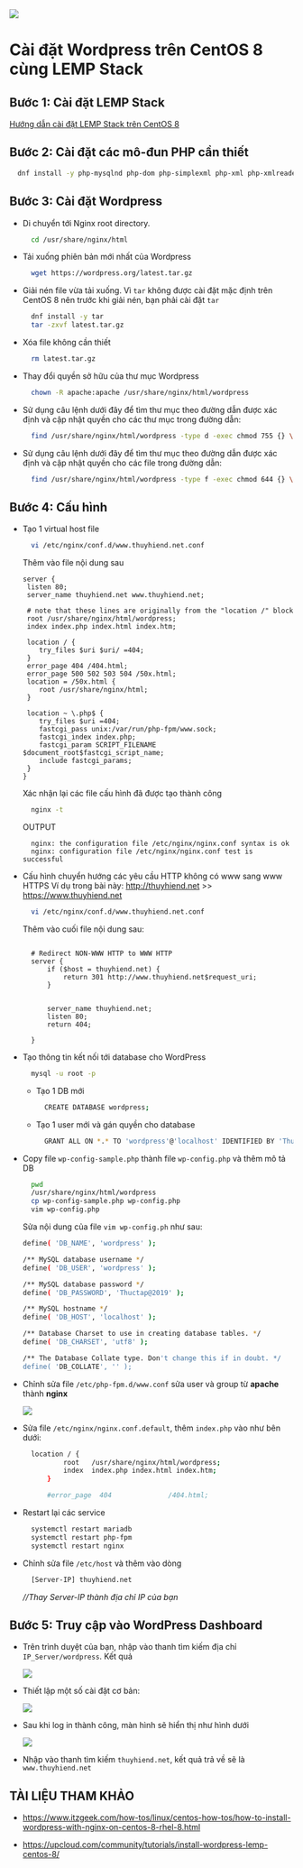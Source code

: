 <img src="../images/wordpress.jpg">  

# Cài đặt Wordpress trên CentOS 8 cùng LEMP Stack  

## Bước 1: Cài đặt LEMP Stack  

[Hướng dẫn cài đặt LEMP Stack trên CentOS 8](lemp.md)

## Bước 2: Cài đặt các mô-đun PHP cần thiết
  
  ```sh
    dnf install -y php-mysqlnd php-dom php-simplexml php-xml php-xmlreader php-curl php-exif php-ftp php-gd php-iconv  php-json php-mbstring php-posix php-sockets php-tokenizer
  ```

## Bước 3: Cài đặt Wordpress
- Di chuyển tới Nginx root directory.

  ```sh
    cd /usr/share/nginx/html
  ```

- Tải xuống phiên bản mới nhất của Wordpress

  ```sh
    wget https://wordpress.org/latest.tar.gz
  ```

- Giải nén file vừa tải xuống. Vì `tar` không được cài đặt mặc định trên CentOS 8 nên trước khi giải nén, bạn phải cài đặt `tar`  

  ```sh
    dnf install -y tar
    tar -zxvf latest.tar.gz
  ```  

- Xóa file không cần thiết

  ```sh
    rm latest.tar.gz
  ```
- Thay đổi quyền sở hữu của thư mục Wordpress

  ```sh
    chown -R apache:apache /usr/share/nginx/html/wordpress
  ```

- Sử dụng câu lệnh dưới đây để tìm thư mục theo đường dẫn được xác định và cập nhật quyền cho các thư mục trong đường dẫn:

  ```sh
    find /usr/share/nginx/html/wordpress -type d -exec chmod 755 {} \;
  ```

- Sử dụng câu lệnh dưới đây để tìm thư mục theo đường dẫn được xác định và cập nhật quyền cho các file trong đường dẫn:

  ```sh
    find /usr/share/nginx/html/wordpress -type f -exec chmod 644 {} \;
  ```


## Bước 4: Cấu hình 
- Tạo 1 virtual host file
  ```sh
    vi /etc/nginx/conf.d/www.thuyhiend.net.conf
  ```
  Thêm vào file nội dung sau

  ```nginx
  server {
   listen 80;
   server_name thuyhiend.net www.thuyhiend.net;

   # note that these lines are originally from the "location /" block
   root /usr/share/nginx/html/wordpress;
   index index.php index.html index.htm;

   location / {
      try_files $uri $uri/ =404;
   }
   error_page 404 /404.html;
   error_page 500 502 503 504 /50x.html;
   location = /50x.html {
      root /usr/share/nginx/html;
   }

   location ~ \.php$ {
      try_files $uri =404;
      fastcgi_pass unix:/var/run/php-fpm/www.sock;
      fastcgi_index index.php;
      fastcgi_param SCRIPT_FILENAME $document_root$fastcgi_script_name;
      include fastcgi_params;
   }
  }
  ```

  Xác nhận lại các file cấu hình đã được tạo thành công

  ```sh
    nginx -t
  ```
  OUTPUT
  ```nginx
    nginx: the configuration file /etc/nginx/nginx.conf syntax is ok
    nginx: configuration file /etc/nginx/nginx.conf test is successful
  ```

- Cấu hình chuyển hướng các yêu cầu HTTP không có www sang www HTTPS
  Ví dụ trong bài này: http://thuyhiend.net >> https://www.thuyhiend.net

  ```sh
    vi /etc/nginx/conf.d/www.thuyhiend.net.conf
  ```

  Thêm vào cuối file nội dung sau:

  ```nginx
  
    # Redirect NON-WWW HTTP to WWW HTTP
    server {
        if ($host = thuyhiend.net) {
            return 301 http://www.thuyhiend.net$request_uri;
        }


        server_name thuyhiend.net;
        listen 80;
        return 404;

    }
  ```  

- Tạo thông tin kết nối tới database cho WordPress

  ```sh
    mysql -u root -p
  ```  

  - Tạo 1 DB mới

    ```sh
      CREATE DATABASE wordpress;
    ```

  - Tạo 1 user mới và gán quyền cho database

    ```sh
      GRANT ALL ON *.* TO 'wordpress'@'localhost' IDENTIFIED BY 'Thuctap@2019';
    ```

- Copy file `wp-config-sample.php` thành file `wp-config.php` và thêm mô tả DB  

  ```sh
    pwd
    /usr/share/nginx/html/wordpress
    cp wp-config-sample.php wp-config.php
    vim wp-config.php
  ```  

  Sửa nội dung của file `vim wp-config.ph` như sau:

    ```sh
    define( 'DB_NAME', 'wordpress' );

    /** MySQL database username */
    define( 'DB_USER', 'wordpress' );

    /** MySQL database password */
    define( 'DB_PASSWORD', 'Thuctap@2019' );

    /** MySQL hostname */
    define( 'DB_HOST', 'localhost' );

    /** Database Charset to use in creating database tables. */
    define( 'DB_CHARSET', 'utf8' );

    /** The Database Collate type. Don't change this if in doubt. */
    define( 'DB_COLLATE', '' );
    ```  

- Chỉnh sửa file `/etc/php-fpm.d/www.conf` sửa user và group từ **apache** thành **nginx**  

  <img src="images/php_config.png">  



- Sửa file `/etc/nginx/nginx.conf.default`, thêm `index.php` vào như bên dưới:

  ```sh
    location / {
            root   /usr/share/nginx/html/wordpress;
            index  index.php index.html index.htm;
        }

        #error_page  404              /404.html;
  ```  

- Restart lại các service

  ```sh
    systemctl restart mariadb
    systemctl restart php-fpm
    systemctl restart nginx  
  ```  

- Chỉnh sửa file `/etc/host` và thêm vào dòng

  ```sh
    [Server-IP] thuyhiend.net
  ```
    *//Thay Server-IP thành địa chỉ IP của bạn*

## Bước 5: Truy cập vào WordPress Dashboard  

- Trên trình duyệt của bạn, nhập vào thanh tìm kiếm địa chỉ `IP_Server/wordpress`. Kết quả

  <img src="images/wordpress_test.png">  

- Thiết lập một số cài đặt cơ bản:

  <img src="images/setup.png">  

- Sau khi log in thành công, màn hình sẽ hiển thị như hình dưới  

  <img src="images/login.png">  

- Nhập vào thanh tìm kiếm `thuyhiend.net`, kết quả trả về sẽ là `www.thuyhiend.net`  



## TÀI LIỆU THAM KHẢO
- https://www.itzgeek.com/how-tos/linux/centos-how-tos/how-to-install-wordpress-with-nginx-on-centos-8-rhel-8.html

- https://upcloud.com/community/tutorials/install-wordpress-lemp-centos-8/